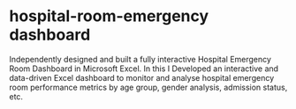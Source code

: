 # hospital-room-emergency dashboard
Independently designed and built a fully interactive Hospital Emergency Room Dashboard in      Microsoft Excel. 
In this I Developed an interactive and data-driven Excel dashboard to monitor and analyse hospital emergency room performance metrics by age group, gender analysis, admission status, etc.

